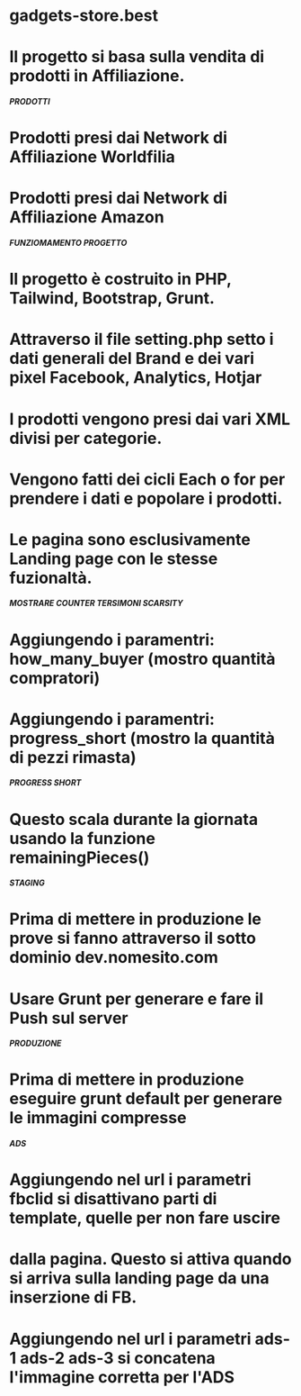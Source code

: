 # gadgets-store.best
# Il progetto si basa sulla vendita di prodotti in Affiliazione.

##### PRODOTTI #####
# Prodotti presi dai Network di Affiliazione Worldfilia
# Prodotti presi dai Network di Affiliazione Amazon

##### FUNZIOMAMENTO PROGETTO #####
# Il progetto è costruito in PHP, Tailwind, Bootstrap, Grunt.
# Attraverso il file setting.php setto i dati generali del Brand e dei vari pixel Facebook, Analytics, Hotjar
# I prodotti vengono presi dai vari XML divisi per categorie.
# Vengono fatti dei cicli Each o for per prendere i dati e popolare i prodotti.
# Le pagina sono esclusivamente Landing page con le stesse fuzionaltà.

##### MOSTRARE COUNTER TERSIMONI SCARSITY #####
# Aggiungendo i paramentri: how_many_buyer (mostro quantità compratori)
# Aggiungendo i paramentri: progress_short (mostro la quantità di pezzi rimasta)

##### PROGRESS SHORT #####
# Questo scala durante la giornata usando la funzione remainingPieces()

##### STAGING #####
# Prima di mettere in produzione le prove si fanno attraverso il sotto dominio dev.nomesito.com
# Usare Grunt per generare e fare il Push sul server

##### PRODUZIONE #####
# Prima di mettere in produzione eseguire grunt default per generare le immagini compresse

##### ADS #####
# Aggiungendo nel url i parametri fbclid si disattivano parti di template, quelle per non fare uscire
# dalla pagina. Questo si attiva quando si arriva sulla landing page da una inserzione di FB.
# Aggiungendo nel url i parametri ads-1 ads-2 ads-3 si concatena l'immagine corretta per l'ADS
